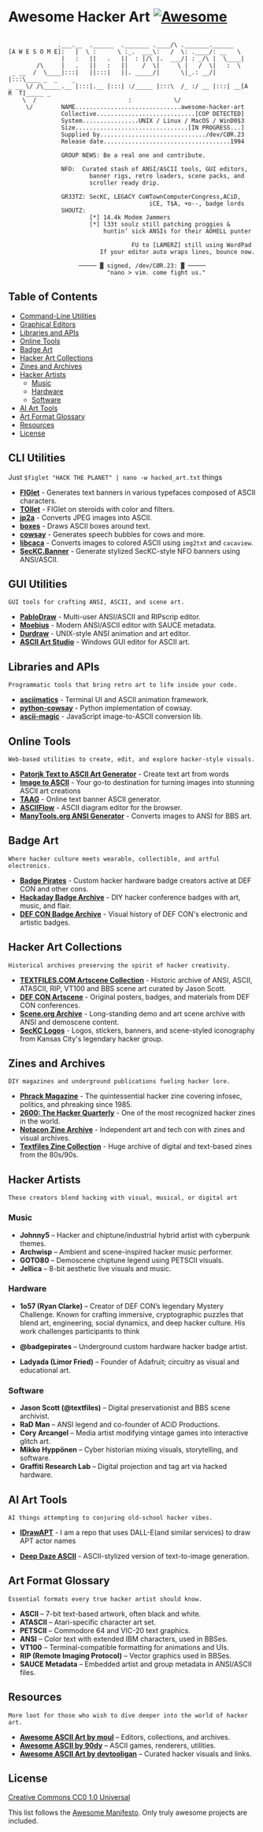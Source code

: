 # Awesome Hacker Art [![Awesome](https://awesome.re/badge.svg)](https://awesome.re)


```
                 
              .___.__  .______  ._______ .____/\ ._______.______  
[A W E S O M E]:   |  \ :      \ :_.  ___\:   /  \: .____/: __   \ 
               |   :   ||   .   ||  : |/\ |.  ___/| : _/\ |  \____|
        /\     |   .   ||   :   ||    /  \|     \ |   /  \|   :  \ 
 _ __  /  \____|:::|   ||:::|   ||. _____/|      \|_.: __/|   |:::\____ _  _    _ 
_ __ \/ /\_____.__ |:::|.__ |:::| :/_____ |:::\  /_ :/ __ |:::| __[A  R  T]_____ _     
    \  /                          :            \/       
     \/        NAME..............................awesome-hacker-art  
               Collective............................[COP DETECTED]
               System................UNIX / Linux / MacOS / WinD0$3
               Size................................[IN PROGRESS...]
               Supplied by............................../dev/CØR.23  
               Release date....................................1994  

               GROUP NEWS: Be a real one and contribute.
             
               NFO:  Curated stash of ANSI/ASCII tools, GUI editors,
                       banner rigs, retro loaders, scene packs, and  
                       scroller ready drip.   

               GR33TZ: SecKC, LEGACY CoWTownComputerCongress,ACiD,
                                        iCE, T$A, +o--, badge lords
               SHOUTZ:
                       [*] 14.4k Modem Jammers
                       [*] l33t soulz still patching proggies & 
                           huntin’ sick ANSIs for their AOHELL punter
                       
                                   FU to [LAMERZ] still using WordPad
                          If your editor auto wraps lines, bounce now.

                    ───── ▓ signed, /dev/CØR.23: ▓ ─────
                            "nano > vim. come fight us."    
```
         
           
## Table of Contents

- [Command-Line Utilities](#command-line-utilities)
- [Graphical Editors](#graphical-editors)
- [Libraries and APIs](#libraries-and-apis)
- [Online Tools](#online-tools)
- [Badge Art](#badge-art)
- [Hacker Art Collections](#hacker-art-collections)
- [Zines and Archives](#zines-and-archives)
- [Hacker Artists](#hacker-artists)
  - [Music](#music)
  - [Hardware](#hardware)
  - [Software](#software)
- [AI Art Tools](#ai-art-tools)
- [Art Format Glossary](#art-format-glossary)
- [Resources](#resources)
- [License](#license)


## CLI Utilities



Just
`$figlet "HACK THE PLANET" | nano -w hacked_art.txt`
things


- **[FIGlet](http://www.figlet.org/)** - Generates text banners in various typefaces composed of ASCII characters.
- **[TOIlet](http://caca.zoy.org/wiki/toilet)** - FIGlet on steroids with color and filters.
- **[jp2a](https://github.com/cslarsen/jp2a)** - Converts JPEG images into ASCII.
- **[boxes](https://github.com/ascii-boxes/boxes)** - Draws ASCII boxes around text.
- **[cowsay](https://github.com/tnalpgge/rank-amateur-cowsay)** - Generates speech bubbles for cows and more.
- **[libcaca](http://caca.zoy.org/wiki/libcaca)** - Converts images to colored ASCII using `img2txt` and `cacaview`.
- **[SecKC.Banner](https://github.com/NoDataFound/SecKC.Banner)** - Generate stylized SecKC-style NFO banners using ANSI/ASCII.

## GUI Utilities


`GUI tools for crafting ANSI, ASCII, and scene art.`


- **[PabloDraw](https://github.com/cwensley/pablodraw)** - Multi-user ANSI/ASCII and RIPscrip editor.
- **[Moebius](https://github.com/blocktronics/moebius)** - Modern ANSI/ASCII editor with SAUCE metadata.
- **[Durdraw](https://github.com/cmang/durdraw/)** - UNIX-style ANSI animation and art editor.
- **[ASCII Art Studio](https://www.bestshareware.net/ascii-art-studio.htm)** - Windows GUI editor for ASCII art.

## Libraries and APIs

`Programmatic tools that bring retro art to life inside your code.`

- **[asciimatics](https://github.com/peterbrittain/asciimatics)** - Terminal UI and ASCII animation framework.
- **[python-cowsay](https://github.com/cowsay-org/cowsay)** - Python implementation of cowsay.
- **[ascii-magic](https://github.com/LeandroBarone/ascii-magic)** - JavaScript image-to-ASCII conversion lib.


## Online Tools

`Web-based utilities to create, edit, and explore hacker-style visuals.`

- **[Patorjk Text to ASCII Art Generator](https://patorjk.com/software/taag/)** - Create text art from words
- **[Image to ASCII](https://www.asciiart.eu/image-to-asciiyour)** - Your go-to destination for turning images into stunning ASCII art creations
- **[TAAG](http://patorjk.com/software/taag/)** - Online text banner ASCII generator.
- **[ASCIIFlow](http://asciiflow.com/)** - ASCII diagram editor for the browser.
- **[ManyTools.org ANSI Generator](https://manytools.org/hacker-tools/convert-image-to-ansi-art/)** - Converts images to ANSI for BBS art.


## Badge Art

`Where hacker culture meets wearable, collectible, and artful electronics.`

- **[Badge Pirates](https://badgepirates.com/)** - Custom hacker hardware badge creators active at DEF CON and other cons.
- **[Hackaday Badge Archive](https://hackaday.io/projects)** - DIY hacker conference badges with art, music, and flair.
- **[DEF CON Badge Archive](https://www.defcon.org/html/links/dc-badge.html)** - Visual history of DEF CON's electronic and artistic badges.


## Hacker Art Collections

`Historical archives preserving the spirit of hacker creativity.`

- **[TEXTFILES.COM Artscene Collection](http://artscene.textfiles.com/)** - Historic archive of ANSI, ASCII, ATASCII, RIP, VT100 and BBS scene art curated by Jason Scott.
- **[DEF CON Artscene](https://media.defcon.org/)** - Original posters, badges, and materials from DEF CON conferences.
- **[Scene.org Archive](https://files.scene.org/)** - Long-standing demo and art scene archive with ANSI and demoscene content.
- **[SecKC Logos](https://github.com/SecKC/Logos)** - Logos, stickers, banners, and scene-styled iconography from Kansas City's legendary hacker group.


## Zines and Archives

`DIY magazines and underground publications fueling hacker lore.`

- **[Phrack Magazine](http://phrack.org/)** - The quintessential hacker zine covering infosec, politics, and phreaking since 1985.
- **[2600: The Hacker Quarterly](https://www.2600.com/)** - One of the most recognized hacker zines in the world.
- **[Notacon Zine Archive](https://notacon.org/)** - Independent art and tech con with zines and visual archives.
- **[Textfiles Zine Collection](http://textfiles.com/magazines/)** - Huge archive of digital and text-based zines from the 80s/90s.



## Hacker Artists

`These creators blend hacking with visual, musical, or digital art`

### Music

- **Johnny5** – Hacker and chiptune/industrial hybrid artist with cyberpunk themes.
- **Archwisp** – Ambient and scene-inspired hacker music performer.
- **GOTO80** – Demoscene chiptune legend using PETSCII visuals.
- **Jellica** – 8-bit aesthetic live visuals and music.

### Hardware

- **1o57 (Ryan Clarke)** – Creator of DEF CON’s legendary Mystery Challenge. Known for crafting immersive, cryptographic puzzles that blend art, engineering, social dynamics, and deep hacker culture. His work challenges participants to think

- **@badgepirates** – Underground custom hardware hacker badge artist.
- **Ladyada (Limor Fried)** – Founder of Adafruit; circuitry as visual and educational art.


### Software

- **Jason Scott (@textfiles)** – Digital preservationist and BBS scene archivist.
- **RaD Man** – ANSI legend and co-founder of ACiD Productions.
- **Cory Arcangel** – Media artist modifying vintage games into interactive glitch art.
- **Mikko Hyppönen** – Cyber historian mixing visuals, storytelling, and software.
- **Graffiti Research Lab** – Digital projection and tag art via hacked hardware.



## AI Art Tools

`AI things attempting to conjuring old-school hacker vibes.`

- **[IDrawAPT](https://github.com/noDataFound/idrawapt)** - I am a repo that uses DALL-E(and similar services) to draw APT actor names

- **[Deep Daze ASCII](https://github.com/lucidrains/deep-daze)** - ASCII-stylized version of text-to-image generation.



## Art Format Glossary

`Essential formats every true hacker artist should know.`

- **ASCII** – 7-bit text-based artwork, often black and white.
- **ATASCII** – Atari-specific character art set.
- **PETSCII** – Commodore 64 and VIC-20 text graphics.
- **ANSI** – Color text with extended IBM characters, used in BBSes.
- **VT100** – Terminal-compatible formatting for animations and UIs.
- **RIP (Remote Imaging Protocol)** – Vector graphics used in BBSes.
- **SAUCE Metadata** – Embedded artist and group metadata in ANSI/ASCII files.



## Resources

`More loot for those who wish to dive deeper into the world of hacker art.`


- **[Awesome ASCII Art by moul](https://github.com/moul/awesome-ascii-art)** – Editors, collections, and archives.
- **[Awesome ASCII by 90dy](https://github.com/90dy/awesome-ascii)** – ASCII games, renderers, utilities.
- **[Awesome ASCII Art by devtooligan](https://github.com/devtooligan/awesome-ascii-art)** – Curated hacker visuals and links.



## License

[Creative Commons CC0 1.0 Universal](LICENSE)



This list follows the [Awesome Manifesto](https://github.com/sindresorhus/awesome/blob/main/awesome.md). Only truly awesome projects are included.
